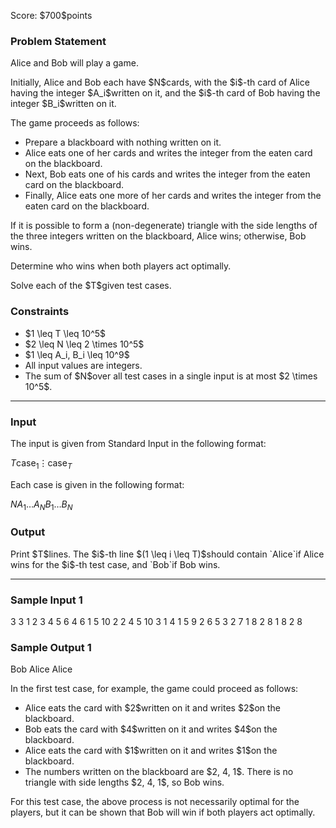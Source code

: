 
<div>

<span>

<span>

<p>
Score: $700$points
</p>

<div>

<section>

### **Problem Statement**

<p>
Alice and Bob will play a game.
</p>

<p>
Initially, Alice and Bob each have $N$cards, with the $i$-th card of Alice having the integer $A_i$written on it, and the $i$-th card of Bob having the integer $B_i$written on it.
</p>

<p>
The game proceeds as follows:
</p>

<ul>

<li>
Prepare a blackboard with nothing written on it.
</li>

<li>
Alice eats one of her cards and writes the integer from the eaten card on the blackboard.
</li>

<li>
Next, Bob eats one of his cards and writes the integer from the eaten card on the blackboard.
</li>

<li>
Finally, Alice eats one more of her cards and writes the integer from the eaten card on the blackboard.
</li>

</ul>

<p>
If it is possible to form a (non-degenerate) triangle with the side lengths of the three integers written on the blackboard, Alice wins; otherwise, Bob wins.
</p>

<p>
Determine who wins when both players act optimally.
</p>

<p>
Solve each of the $T$given test cases.
</p>

</section>

</div>

<div>

<section>

### **Constraints**

<ul>

<li>
$1 \leq T \leq 10^5$
</li>

<li>
$2 \leq N \leq 2 \times 10^5$
</li>

<li>
$1 \leq A_i, B_i \leq 10^9$
</li>

<li>
All input values are integers.
</li>

<li>
The sum of $N$over all test cases in a single input is at most $2 \times 10^5$.
</li>

</ul>

</section>

</div>

---

<div>

<div>

<section>

### **Input**

<p>
The input is given from Standard Input in the following format:
</p>

<div>

$T$$\mathrm{case}_1$$\vdots$$\mathrm{case}_T$
</div>

<p>
Each case is given in the following format:
</p>

<div>

$N$$A_1$$\ldots$$A_N$$B_1$$\ldots$$B_N$
</div>

</section>

</div>

<div>

<section>

### **Output**

<p>
Print $T$lines. The $i$-th line $(1 \leq i \leq T)$should contain `Alice`if Alice wins for the $i$-th test case, and `Bob`if Bob wins.
</p>

</section>

</div>

</div>

---

<div>

<section>

### **Sample Input 1**

<div>

3
3
1 2 3
4 5 6
4
6 1 5 10
2 2 4 5
10
3 1 4 1 5 9 2 6 5 3
2 7 1 8 2 8 1 8 2 8

</div>

</section>

</div>

<div>

<section>

### **Sample Output 1**

<div>

Bob
Alice
Alice

</div>

<p>
In the first test case, for example, the game could proceed as follows:
</p>

<ul>

<li>
Alice eats the card with $2$written on it and writes $2$on the blackboard.
</li>

<li>
Bob eats the card with $4$written on it and writes $4$on the blackboard.
</li>

<li>
Alice eats the card with $1$written on it and writes $1$on the blackboard.
</li>

<li>
The numbers written on the blackboard are $2, 4, 1$. There is no triangle with side lengths $2, 4, 1$, so Bob wins.
</li>

</ul>

<p>
For this test case, the above process is not necessarily optimal for the players, but it can be shown that Bob will win if both players act optimally.
</p>

</section>

</div>

</span>

</span>

</div>
